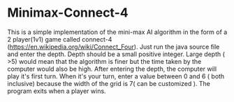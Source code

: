 
# Minimax-Connect-4

This is a simple implementation of the mini-max AI algorithm in the form of a 2 player(1v1) game called connect-4 (https://en.wikipedia.org/wiki/Connect_Four).
Just run the java source file and enter the depth. Depth should be a small positive integer. Large depth ( >5) would mean that the algorithm is finer but the time taken by the computer would also be high.
After entering the depth, the computer will play it's first turn. When it's your turn, enter a value between 0 and 6 ( both inclusive) because the width of the grid is 7( can be customized ).
The program exits when a player wins.

